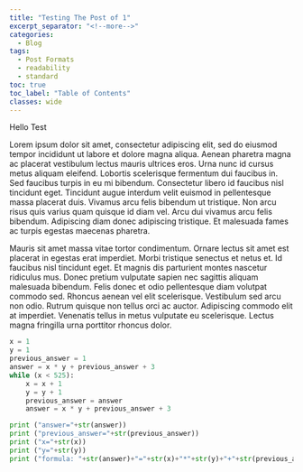 ```yaml
---
title: "Testing The Post of 1"
excerpt_separator: "<!--more-->"
categories:
  - Blog
tags:
  - Post Formats
  - readability
  - standard
toc: true
toc_label: "Table of Contents"
classes: wide
---
```


Hello Test

Lorem ipsum dolor sit amet, consectetur adipiscing elit, sed do eiusmod tempor incididunt ut labore et dolore magna aliqua. Aenean pharetra magna ac placerat vestibulum lectus mauris ultrices eros. Urna nunc id cursus metus aliquam eleifend. Lobortis scelerisque fermentum dui faucibus in. Sed faucibus turpis in eu mi bibendum. Consectetur libero id faucibus nisl tincidunt eget. Tincidunt augue interdum velit euismod in pellentesque massa placerat duis. Vivamus arcu felis bibendum ut tristique. Non arcu risus quis varius quam quisque id diam vel. Arcu dui vivamus arcu felis bibendum. Adipiscing diam donec adipiscing tristique. Et malesuada fames ac turpis egestas maecenas pharetra.

Mauris sit amet massa vitae tortor condimentum. Ornare lectus sit amet est placerat in egestas erat imperdiet. Morbi tristique senectus et netus et. Id faucibus nisl tincidunt eget. Et magnis dis parturient montes nascetur ridiculus mus. Donec pretium vulputate sapien nec sagittis aliquam malesuada bibendum. Felis donec et odio pellentesque diam volutpat commodo sed. Rhoncus aenean vel elit scelerisque. Vestibulum sed arcu non odio. Rutrum quisque non tellus orci ac auctor. Adipiscing commodo elit at imperdiet. Venenatis tellus in metus vulputate eu scelerisque. Lectus magna fringilla urna porttitor rhoncus dolor.

```python
x = 1
y = 1
previous_answer = 1
answer = x * y + previous_answer + 3
while (x < 525):
	x = x + 1
	y = y + 1
	previous_answer = answer
	answer = x * y + previous_answer + 3

print ("answer="+str(answer))
print ("previous_answer="+str(previous_answer))
print ("x="+str(x))
print ("y="+str(y))
print ("formula: "+str(answer)+"="+str(x)+"*"+str(y)+"+"+str(previous_answer)+"+"+"3")
```
